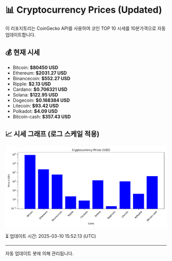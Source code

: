 
# 📊 Cryptocurrency Prices (Updated)

이 리포지토리는 CoinGecko API를 사용하여 코인 TOP 10 시세를 10분가격으로 자동 업데이트합니다.

## 💰 현재 시세
- Bitcoin: **$80450 USD**
- Ethereum: **$2031.27 USD**
- Binancecoin: **$552.27 USD**
- Ripple: **$2.13 USD**
- Cardano: **$0.706321 USD**
- Solana: **$122.95 USD**
- Dogecoin: **$0.168384 USD**
- Litecoin: **$93.42 USD**
- Polkadot: **$4.09 USD**
- Bitcoin-cash: **$357.43 USD**

## 📈 시세 그래프 (로그 스케일 적용)
![Crypto Prices](crypto_prices.png)

⏳ 업데이트 시간: 2025-03-10 15:52:13 (UTC)

---
자동 업데이트 봇에 의해 관리됩니다.
